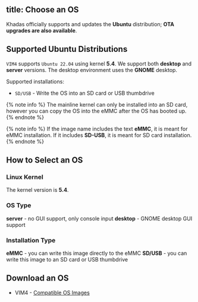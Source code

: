 title: Choose an OS
---

Khadas officially supports and updates the **Ubuntu** distribution; **OTA upgrades are also available**.

## Supported Ubuntu Distributions

`VIM4` supports `Ubuntu 22.04` using kernel **5.4**. We support both **desktop** and **server** versions. The desktop environment uses the **GNOME** desktop.

Supported installations:

* `SD/USB` - Write the OS into an SD card or USB thumbdrive

{% note info %}
The mainline kernel can only be installed into an SD card, however you can copy the OS into the eMMC after the OS has booted up.
{% endnote %}

{% note info %}
If the image name includes the text **eMMC**, it is meant for eMMC installation. If it includes **SD-USB**, it is meant for SD card installation.
{% endnote %}

## How to Select an OS

### Linux Kernel

The kernel version is **5.4**.

### OS Type

**server** - no GUI support, only console input
**desktop** - GNOME desktop GUI support

### Installation Type

**eMMC** - you can write this image directly to the eMMC
**SD/USB** - you can write this image to an SD card or USB thumbdrive

## Download an OS

* VIM4 - [Compatible OS Images](/linux/firmware/Vim4UbuntuFirmware.html)
